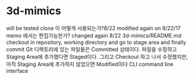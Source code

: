 # 3d-mimics
will be tested
clone 이 어떻게 사용되는가?8/22
modified again on 8/22/17
memo 에서는 편집가능한가?
changed again 8/22
3d-mimics/README.md
checkout in repository, working directory and go to stage area and finally commit
Git 디렉토리에 있는 파일들은 Committed 상태이다. 파일을 수정하고 Staging Area에 추가했다면 Staged이다. 그리고 Checkout 하고 나서 수정했지만, 아직 Staging Area에 추가하지 않았으면 Modified이다
CLI command line interface
